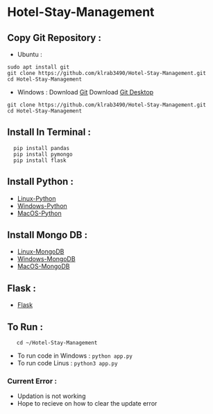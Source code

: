 # Hotel-Stay-Management

## Copy Git Repository :
- Ubuntu : 
```
sudo apt install git
git clone https://github.com/klrab3490/Hotel-Stay-Management.git
cd Hotel-Stay-Management
```
- Windows : 
  Download [Git](https://git-scm.com/downloads)
  Download [Git Desktop](https://desktop.github.com/)
```
git clone https://github.com/klrab3490/Hotel-Stay-Management.git
cd Hotel-Stay-Management
```

## Install In Terminal :
```
  pip install pandas
  pip install pymongo
  pip install flask
```
## Install Python :

- [Linux-Python](https://www.python.org/downloads/source/)
- [Windows-Python](https://www.python.org/downloads/windows/)
- [MacOS-Python](https://www.python.org/downloads/macos/)

## Install Mongo DB : 

- [Linux-MongoDB](https://wiki.crowncloud.net/How_To_Install_Duf_On_Ubuntu_22_04?How_to_Install_Latest_MongoDB_on_Ubuntu_22_04)
- [Windows-MongoDB](https://www.mongodb.com/docs/manual/tutorial/install-mongodb-on-windows/)
- [MacOS-MongoDB](https://www.mongodb.com/docs/manual/tutorial/install-mongodb-on-os-x/)

## Flask :

- [Flask](https://flask.palletsprojects.com/en/2.2.x/installation/)

## To Run :
```
   cd ~/Hotel-Stay-Management
```
- To run code in Windows :  ```python app.py```
- To run code Linus :  ```python3 app.py ```


### Current Error :

- Updation is not working
- Hope to recieve on how to clear the update error
